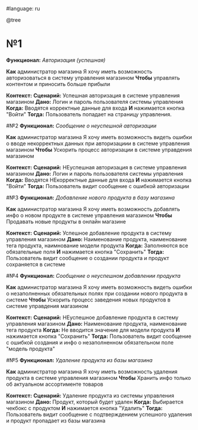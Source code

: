 #language: ru

@tree

# №1
**Функционал:** *Авторизация (успешная)*

**Как** администратор магазина
Я хочу иметь возможность авторизоваться в систему управления магазином
**Чтобы** управлять контентом и приносить больше прибыли

**Контекст:**
**Сценарий:** Успешная авторизация в системе управления магазином
    **Дано:** Логин и пароль пользователя системы управления
    **Когда:** Вводятся корректные данные для входа
        **И** нажимается кнопка "Войти"
        **Тогда:** Пользователь попадает на страницу управления.


#№2
**Функционал:** *Сообщение о неуспешной авторизации*

**Как** администратор магазина
Я хочу иметь возможность видеть ошибки о вводе некорректных данных при авторизациии в системе управления магазином
**Чтобы** Ускорить процесс авторизации в системе управдения магазином

**Контекст:**
**Сценарий:** НЕуспешная авторизация в системе управления магазином
    **Дано:** Логин и пароль пользователя системы управления
    **Когда:** Вводятся НЕкорректные данные для входа
        **И** нажимается кнопка "Войти"
        **Тогда:** Пользователь видит сообщение с ошибкой авторизации


#№3
**Функционал:** *Добавление нового продукта в базу магазина*

**Как** администратор магазина
Я хочу иметь возможность добавлять инфо о новом продукте в системе управления магазином
**Чтобы** Продавать новые продукты в онлайн магазине

**Контекст:**
**Сценарий:** Успешное добавление продукта в систему управления магазином
    **Дано:** Наименование продукта, наименование тега продукта, наимнование модели продукта
    **Когда:** Заполняются все обязательные поля
        **И** нажимается кнопка "Сохранить"
        **Тогда:** Пользователь видит сообщение о создании продукта и продукт сохраняется в системе


#№4
**Функционал:** *Сообщение о неуспешном добавлении продукта*

**Как** администратор магазина
Я хочу иметь возможность видеть ошибки о незаполненных обязательных полях при создании нового продукта в системе
**Чтобы** Ускорить процесс заведения новых продуктов в системе управдения магазином

**Контекст:**
**Сценарий:** НЕуспешное добавление продукта в систему управления магазином
    **Дано:** Наименование продукта, наименование тега продукта
    **Когда:** Не вводится значение для модели продукта
        **И** нажимается кнопка "Сохранить"
        **Тогда:** Пользователь видит сообщение с ошибкой создания и инфо о незаполненном обязательном поле "модель продукта"


#№5
**Функционал:** *Удаление продукта из базы магазина*

**Как** администратор магазина
Я хочу иметь возможность удаления продукта в системе управления магазином
**Чтобы** Хранить инфо только об актуальном ассортименте товаров

**Контекст:**
**Сценарий:** Удаление продукта из системы управления магазином
    **Дано:** Продукт, который будет удален
    **Когда:** Выбирается чекбокс с продуктом
        **И** нажимается кнопка "Удалить"
        **Тогда:** Пользователь видит сообщение с подтверждением успешного удаления и продукт пропадает из базы магазина

